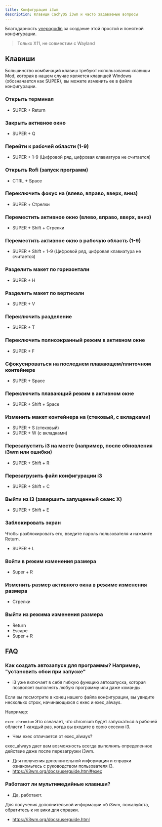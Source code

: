 ```yaml
---
title: Конфигурация i3wm
description: Клавиши CachyOS i3wm и часто задаваемые вопросы
---
```


Благодарность [vnepogodin](<https://github.com/vnepogodin>) за создание этой простой и понятной конфигурации.

> Только X11, не совместим с Wayland

## Клавиши

Большинство комбинаций клавиш требуют использования клавиши Mod, которая в нашем случае является клавишей Windows (обозначается как SUPER), вы можете изменить ее в файле конфигурации.

### Открыть терминал

* SUPER + Return

### Закрыть активное окно

* SUPER + Q

### Перейти к рабочей области (1-9)

* SUPER + 1-9 (Цифровой ряд, цифровая клавиатура не считается)

### Открыть Rofi (запуск программ)

* CTRL + Space

### Переключить фокус на (влево, вправо, вверх, вниз)

* SUPER + Стрелки

### Переместить активное окно (влево, вправо, вверх, вниз)

* SUPER + Shift + Стрелки

### Переместить активное окно в рабочую область (1-9)

* SUPER + Shift + 1-9 (Цифровой ряд, цифровая клавиатура не считается)

### Разделить макет по горизонтали

* SUPER + H

### Разделить макет по вертикали

* SUPER + V

### Переключить разделение

* SUPER + T

### Переключить полноэкранный режим в активном окне

* SUPER + F

### Сфокусироваться на последнем плавающем/плиточном контейнере

* SUPER + Space

### Переключить плавающий режим в активном окне

* SUPER + Shift + Space

### Изменить макет контейнера на (стековый, с вкладками)

* SUPER + S (стековый)
* SUPER + W (с вкладками)

### Перезапустить i3 на месте (например, после обновления i3wm или ошибки)

* SUPER + Shift + R

### Перезагрузить файл конфигурации i3

* SUPER + Shift + C

### Выйти из i3 (завершить запущенный сеанс X)

* SUPER + Shift + E

### Заблокировать экран

Чтобы разблокировать его, введите пароль пользователя и нажмите Return.

* SUPER + L

### Войти в режим изменения размера

* Super + R

### Изменить размер активного окна в режиме изменения размера

* Стрелки

### Выйти из режима изменения размера

* Return
* Escape
* Super + R

## FAQ

### Как создать автозапуск для программы? Например, "установить обои при запуске"

* i3 уже включает в себя гибкую функцию автозапуска, которая позволяет выполнять любую программу или даже команды.

Если вы посмотрите в конец нашего файла конфигурации, вы увидите несколько строк, начинающихся с exec и exec_always.

Например:

```exec chromium```
Это означает, что chromium будет запускаться в рабочей области 1 каждый раз, когда вы входите в свою сессию i3.

* Чем exec отличается от exec_always?

exec_always дает вам возможность всегда выполнять определенное действие даже после перезагрузки i3wm.

* Для получения дополнительной информации и справки ознакомьтесь с руководством пользователя i3.
* <https://i3wm.org/docs/userguide.html#exec>

### Работают ли мультимедийные клавиши?

* Да, работают.

Для получения дополнительной информации об i3wm, пожалуйста, обратитесь к их вики для справки.

* <https://i3wm.org/docs/userguide.html>
